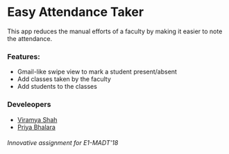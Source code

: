 # Easy Attendance Taker
This app reduces the manual efforts of a faculty by making it easier to note the attendance.

### Features:
- Gmail-like swipe view to mark a student present/absent
- Add classes taken by the faculty
- Add students to the classes

### Develeopers
- [Viramya Shah](viramya2014@gmail.com)
- [Priya Bhalara](bhalarapriya@gmail.com)



###### Innovative assignment for E1-MADT'18
